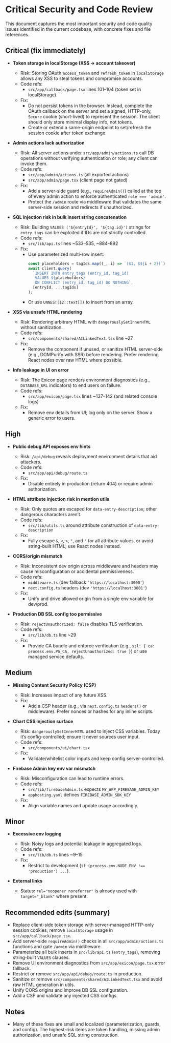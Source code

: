 # Critical Security and Code Review

This document captures the most important security and code quality issues identified in the current codebase, with concrete fixes and file references.

## Critical (fix immediately)

- **Token storage in localStorage (XSS → account takeover)**
  - Risk: Storing OAuth `access_token` and `refresh_token` in `localStorage` allows any XSS to steal tokens and compromise accounts.
  - Code refs:
    - `src/app/callback/page.tsx` lines 101–104 (token set in localStorage)
  - Fix:
    - Do not persist tokens in the browser. Instead, complete the OAuth callback on the server and set a signed, HTTP-only, `Secure` cookie (short-lived) to represent the session. The client should only store minimal display info, not tokens.
    - Create or extend a same-origin endpoint to set/refresh the session cookie after token exchange.

- **Admin actions lack authorization**
  - Risk: All server actions under `src/app/admin/actions.ts` call DB operations without verifying authentication or role; any client can invoke them.
  - Code refs:
    - `src/app/admin/actions.ts` (all exported actions)
    - `src/app/admin/page.tsx` (client page not gated)
  - Fix:
    - Add a server-side guard (e.g., `requireAdmin()`) called at the top of every admin action to enforce authenticated `role === 'admin'`.
    - Protect the `/admin` route via middleware that validates the same server-side session and redirects if unauthorized.

- **SQL injection risk in bulk insert string concatenation**
  - Risk: Building `VALUES ('${entryId}', '${tag.id}')` strings for `entry_tags` can be exploited if IDs are not strictly controlled.
  - Code refs:
    - `src/lib/api.ts` lines ~533–535, ~884–892
  - Fix:
    - Use parameterized multi-row insert:
      ```ts
      const placeholders = tagIds.map((_, i) => `($1, $${i + 2})`).join(',');
      await client.query(
        `INSERT INTO entry_tags (entry_id, tag_id)
         VALUES ${placeholders}
         ON CONFLICT (entry_id, tag_id) DO NOTHING`,
        [entryId, ...tagIds]
      );
      ```
    - Or use `UNNEST($2::text[])` to insert from an array.

- **XSS via unsafe HTML rendering**
  - Risk: Rendering arbitrary HTML with `dangerouslySetInnerHTML` without sanitization.
  - Code refs:
    - `src/components/shared/AILinkedText.tsx` line ~27
  - Fix:
    - Remove the component if unused, or sanitize HTML server-side (e.g., DOMPurify with SSR) before rendering. Prefer rendering React nodes over raw HTML where possible.

- **Info leakage in UI on error**
  - Risk: The Exicon page renders environment diagnostics (e.g., `DATABASE_URL` indicators) to end users on failure.
  - Code refs:
    - `src/app/exicon/page.tsx` lines ~137–142 (and related console logs)
  - Fix:
    - Remove env details from UI; log only on the server. Show a generic error to users.

## High

- **Public debug API exposes env hints**
  - Risk: `/api/debug` reveals deployment environment details that aid attackers.
  - Code refs:
    - `src/app/api/debug/route.ts`
  - Fix:
    - Disable entirely in production (return 404) or require admin authorization.

- **HTML attribute injection risk in mention utils**
  - Risk: Only quotes are escaped for `data-entry-description`; other dangerous characters aren’t.
  - Code refs:
    - `src/lib/utils.ts` around attribute construction of `data-entry-description`
  - Fix:
    - Fully escape `&`, `<`, `>`, `"`, and `'` for all attribute values, or avoid string-built HTML; use React nodes instead.

- **CORS/origin mismatch**
  - Risk: Inconsistent dev origin across middleware and headers may cause misconfiguration or accidental permissiveness.
  - Code refs:
    - `middleware.ts` (dev fallback `'https://localhost:3000'`)
    - `next.config.ts` headers (dev `'https://localhost:3001'`)
  - Fix:
    - Unify and drive allowed origin from a single env variable for dev/prod.

- **Production DB SSL config too permissive**
  - Risk: `rejectUnauthorized: false` disables TLS verification.
  - Code refs:
    - `src/lib/db.ts` line ~29
  - Fix:
    - Provide CA bundle and enforce verification (e.g., `ssl: { ca: process.env.PG_CA, rejectUnauthorized: true }`) or use managed service defaults.

## Medium

- **Missing Content Security Policy (CSP)**
  - Risk: Increases impact of any future XSS.
  - Fix:
    - Add a CSP header (e.g., via `next.config.ts` `headers()` or middleware). Prefer nonces or hashes for any inline scripts.

- **Chart CSS injection surface**
  - Risk: `dangerouslySetInnerHTML` used to inject CSS variables. Today it’s config-controlled; ensure it never sources user input.
  - Code refs:
    - `src/components/ui/chart.tsx`
  - Fix:
    - Validate/whitelist color inputs and keep config server-controlled.

- **Firebase Admin key env var mismatch**
  - Risk: Misconfiguration can lead to runtime errors.
  - Code refs:
    - `src/lib/firebaseAdmin.ts` expects `MY_APP_FIREBASE_ADMIN_KEY`
    - `apphosting.yaml` defines `FIREBASE_ADMIN_SDK_KEY`
  - Fix:
    - Align variable names and update usage accordingly.

## Minor

- **Excessive env logging**
  - Risk: Noisy logs and potential leakage in aggregated logs.
  - Code refs:
    - `src/lib/db.ts` lines ~9–15
  - Fix:
    - Restrict to development (`if (process.env.NODE_ENV !== 'production') ...`).

- **External links**
  - Status: `rel="noopener noreferrer"` is already used with `target="_blank"` where present.

## Recommended edits (summary)

- Replace client-side token storage with server-managed HTTP-only session cookies; remove `localStorage` usage in `src/app/callback/page.tsx`.
- Add server-side `requireAdmin()` checks in all `src/app/admin/actions.ts` functions and gate `/admin` via middleware.
- Parameterize all bulk inserts in `src/lib/api.ts` (`entry_tags`), removing string-built `VALUES` clauses.
- Remove UI environment diagnostics from `src/app/exicon/page.tsx` error fallback.
- Restrict or remove `src/app/api/debug/route.ts` in production.
- Sanitize or remove `src/components/shared/AILinkedText.tsx` and avoid raw HTML generation in utils.
- Unify CORS origins and improve DB SSL configuration.
- Add a CSP and validate any injected CSS configs.

## Notes

- Many of these fixes are small and localized (parameterization, guards, and config). The highest-risk items are token handling, missing admin authorization, and unsafe SQL string construction. 